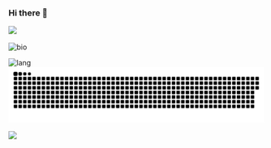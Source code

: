 ### Hi there 👋

<!--
**lizchng/lizchng** is a ✨ _special_ ✨ repository because its `README.md` (this file) appears on your GitHub profile.

Here are some ideas to get you started:

- 🔭 I’m currently working on ...
- 🌱 I’m currently learning ...
- 👯 I’m looking to collaborate on ...
- 🤔 I’m looking for help with ...
- 💬 Ask me about ...
- 📫 How to reach me: ...
- 😄 Pronouns: ...
- ⚡ Fun fact: ...
-->
<div align="left"> <img src="https://visitor-badge.glitch.me/badge?page_id=lizchng" /> </div>


![bio](https://github-readme-stats.vercel.app/api?username=lizchng&show_icons=true)

![lang](https://github-readme-stats.vercel.app/api/top-langs/?username=lizchng&layout=compact)
![](https://raw.githubusercontent.com/lizchng/lizchng/main/assets/github-contribution-grid-snake.svg)
<!-- <div align="left"> <img src="https://github-profile-trophy.vercel.app/?username=lizchng" /> </div> -->
<div align="left"> <img src="https://activity-graph.herokuapp.com/graph?username=lizchng&theme=xcode" /> </div>
